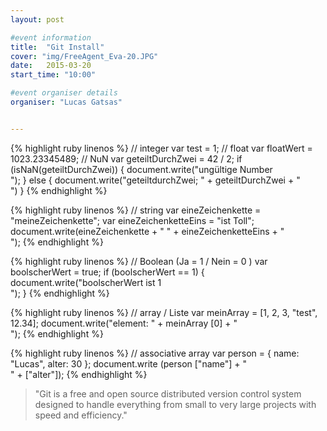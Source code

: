 ```yaml
---
layout: post

#event information
title:  "Git Install"
cover: "img/FreeAgent_Eva-20.JPG"
date:   2015-03-20
start_time: "10:00"

#event organiser details
organiser: "Lucas Gatsas"


---
```






{% highlight ruby linenos %}
// integer
      var test = 1;
      // float
      var floatWert = 1023.23345489;
      // NuN
      var geteiltDurchZwei = 42 / 2;
      if (isNaN(geteiltDurchZwei)) {
          document.write("ungültige Number <br>");
      } else {
        document.write("geteiltdurchZwei; "  + geteiltDurchZwei + "<br>")
      }
{% endhighlight %}

{% highlight ruby linenos %}
// string
      var eineZeichenkette = "meineZeichenkette";
      var eineZeichenketteEins = "ist Toll";
      document.write(eineZeichenkette + " " + eineZeichenketteEins + "<br>");
{% endhighlight %}

{% highlight ruby linenos %}
// Boolean  (Ja = 1 / Nein = 0 )
    var boolscherWert = true;
    if (boolscherWert == 1) {
      document.write("boolscherWert ist 1 <br>");
    }
{% endhighlight %}

{% highlight ruby linenos %}
// array / Liste
      var meinArray = [1, 2, 3, "test", 12.34];
      document.write("element: " + meinArray [0] + "<br>");
{% endhighlight %}

{% highlight ruby linenos %}
// associative array
  var person = { name: "Lucas", alter: 30  };
  document.write (person ["name"] + "<br>" + ["alter"]);
{% endhighlight %}

<blockquote>
	"Git is a free and open source distributed version control system designed to handle everything from small to very large projects with speed and efficiency."
</blockquote>
